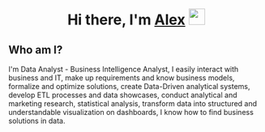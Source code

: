 <h1 align="center">Hi there, I'm <a href="https://github.com/VolkovAG/VolkovAG" target="_blank">Alex</a> 
<img src="https://github.com/blackcater/blackcater/raw/main/images/Hi.gif" height="32"/></h1>

## Who am I?

I'm Data Analyst - Business Intelligence Analyst, I easily interact with business and IT, make up requirements and know business models, formalize and optimize solutions, create Data-Driven analytical systems, develop ETL processes and data showcases, conduct analytical and marketing research, statistical analysis, transform data into structured and understandable visualization on dashboards, I know how to find business solutions in data.
